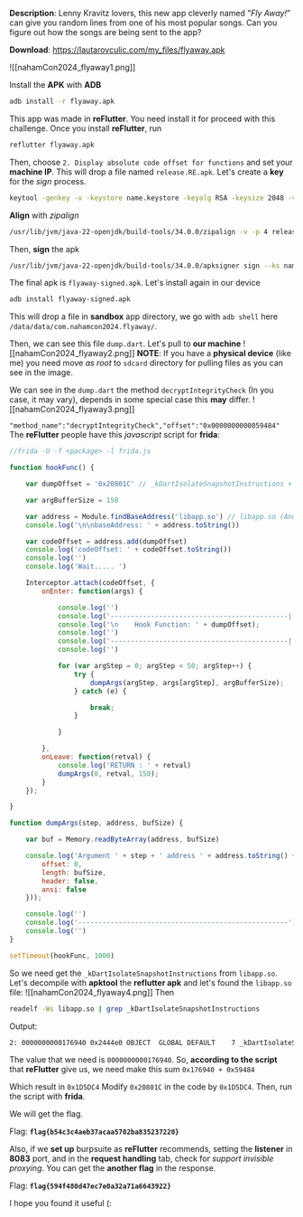 **Description**: Lenny Kravitz lovers, this new app cleverly named “*Fly Away!*” can give you random lines from one of his most popular songs. Can you figure out how the songs are being sent to the app?

**Download**: https://lautarovculic.com/my_files/flyaway.apk

![[nahamCon2024_flyaway1.png]]

Install the **APK** with **ADB**
```bash
adb install -r flyaway.apk
```

This app was made in **reFlutter**. You need install it for proceed with this challenge.
Once you install **reFlutter**, run
```bash
reflutter flyaway.apk
```

Then, choose `2. Display absolute code offset for functions` and set your **machine IP**.
This will drop a file named `release.RE.apk`.
Let's create a **key** for the *sign* process.

```bash
keytool -genkey -v -keystore name.keystore -keyalg RSA -keysize 2048 -validity 10000 -alias alias
```
**Align** with *zipalign*
```bash
/usr/lib/jvm/java-22-openjdk/build-tools/34.0.0/zipalign -v -p 4 release.RE.apk release-re-align.apk
```

Then, **sign** the apk
```bash
/usr/lib/jvm/java-22-openjdk/build-tools/34.0.0/apksigner sign --ks name.keystore --ks-key-alias alias --ks-pass pass:lautaro --key-pass pass:lautaro --out flyaway-signed.apk release-re-align.apk
```

The final apk is `flyaway-signed.apk`.
Let's install again in our device
```bash
adb install flyaway-signed.apk
```

This will drop a file in **sandbox** app directory, we go with `adb shell` here `/data/data/com.nahamcon2024.flyaway/`.

Then, we can see this file `dump.dart`.
Let's pull to **our machine**
![[nahamCon2024_flyaway2.png]]
**NOTE**:
If you have a **physical device** (like me) you need move *as root* to `sdcard` directory for pulling files as you can see in the image.

We can see in the `dump.dart` the method `decryptIntegrityCheck` (In you case, it may vary), depends in some special case this **may** differ.
![[nahamCon2024_flyaway3.png]]

`"method_name":"decryptIntegrityCheck","offset":"0x0000000000059484"`
The **reFlutter** people have this *javascript* script for **frida**:
```javascript
//frida -U -f <package> -l frida.js

function hookFunc() {

    var dumpOffset = '0x20801C' // _kDartIsolateSnapshotInstructions + code offset

    var argBufferSize = 150

    var address = Module.findBaseAddress('libapp.so') // libapp.so (Android) or App (IOS) 
    console.log('\n\nbaseAddress: ' + address.toString())

    var codeOffset = address.add(dumpOffset)
    console.log('codeOffset: ' + codeOffset.toString())
    console.log('')
    console.log('Wait..... ')

    Interceptor.attach(codeOffset, {
        onEnter: function(args) {

            console.log('')
            console.log('--------------------------------------------|')
            console.log('\n    Hook Function: ' + dumpOffset);
            console.log('')
            console.log('--------------------------------------------|')
            console.log('')

            for (var argStep = 0; argStep < 50; argStep++) {
                try {
                    dumpArgs(argStep, args[argStep], argBufferSize);
                } catch (e) {

                    break;
                }

            }

        },
        onLeave: function(retval) {
            console.log('RETURN : ' + retval)
            dumpArgs(0, retval, 150);
        }
    });

}

function dumpArgs(step, address, bufSize) {

    var buf = Memory.readByteArray(address, bufSize)

    console.log('Argument ' + step + ' address ' + address.toString() + ' ' + 'buffer: ' + bufSize.toString() + '\n\n Value:\n' +hexdump(buf, {
        offset: 0,
        length: bufSize,
        header: false,
        ansi: false
    }));

    console.log('')
    console.log('----------------------------------------------------')
    console.log('')
}

setTimeout(hookFunc, 1000)
```

So we need get the `_kDartIsolateSnapshotInstructions` from `libapp.so`.
Let's decompile with **apktool** the **reflutter apk** and let's found the `libapp.so` file:
![[nahamCon2024_flyaway4.png]]
Then
```bash
readelf -Ws libapp.so | grep _kDartIsolateSnapshotInstructions
```
Output:
```bash
2: 0000000000176940 0x2444e0 OBJECT  GLOBAL DEFAULT    7 _kDartIsolateSnapshotInstructions
```

The value that we need is `0000000000176940`.
So, **according to the script** that **reFlutter** give us, we need make this sum `0x176940 + 0x59484`

Which result in `0x1D5DC4`
Modify `0x20801C` in the code by `0x1D5DC4`. Then, run the script with **frida**.

We will get the flag.

Flag: **`flag{b54c3c4aeb37acaa5702ba835237220}`**

Also, if we **set up** burpsuite as **reFlutter** recommends, setting the **listener** in **8083** port, and in the **request handling** tab, check for *support invisible proxying*. You can get the **another flag** in the response.

Flag: **`flag{594f480d47ec7e0a32a71a6643922}`**

I hope you found it useful (:
